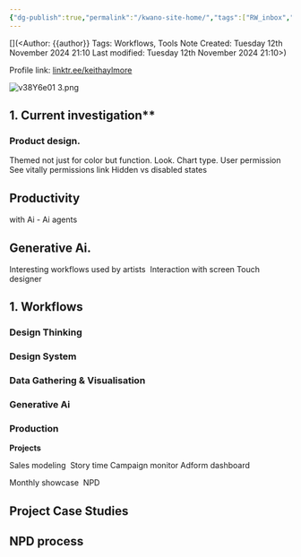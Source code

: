 ```yaml
---
{"dg-publish":true,"permalink":"/kwano-site-home/","tags":["RW_inbox","readwise","gardenEntry"]}
---
```



[](<Author: {{author}}
Tags: Workflows, Tools
Note Created: Tuesday 12th November 2024 21:10
Last modified: Tuesday 12th November 2024 21:10>)

Profile link: [linktr.ee/keithaylmore](https://l.instagram.com/?u=https%3A%2F%2Flinktr.ee%2Fkeithaylmore%3Ffbclid%3DPAZXh0bgNhZW0CMTEAAaaCb0CrosPShRU5XR8ejQtdra5j9ZiPnl5Ft6Ht-VhFQF-ljzdABkqC0vo_aem_fRrr18nPyK8hjBH2WvwBaQ&e=AT0MkkCDN6NwFtqn50p7Ps6R-c6vsKngtYR4IOprb4f4SS2X5U34Lgv5_s22TAO9-4YTPDch_rbjHzGVguhbgELFyNy-EWvlLrBzFox3I27Kl1iqQEEUgjA)



![v38Y6e01 3.png](/img/user/X/Attachments/v38Y6e01%203.png)

## 1. Current investigation** 

### Product design. 
Themed not just for color but function. Look. Chart type. User permission 
See vitally permissions link
Hidden vs disabled states

## Productivity 
with Ai - Ai agents 

  

## Generative Ai.

Interesting workflows used by artists 
Interaction with screen
Touch designer 


## 1. Workflows

### Design Thinking
### Design System
### Data Gathering & Visualisation
### Generative Ai
### Production


**Projects** 

Sales modeling 
Story time
Campaign monitor
Adform dashboard 

  

Monthly showcase 
NPD


## Project Case Studies
## NPD process


